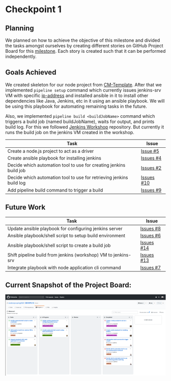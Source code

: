 # Checkpoint 1
## Planning
We planned on how to achieve the objective of this milestone and divided the tasks amongst ourselves by creating different stories on GitHub Project Board for this [milestone](https://github.ncsu.edu/cscdevops-spring2020/DEVOPS-10/projects/1). Each story is created such that it can be performed independently.

## Goals Achieved
We created skeleton for our node project from [CM-Template](https://github.com/CSC-DevOps/CM-Template). After that we implemented `pipeline setup` command which currently issues jenkins-srv VM with specific [ip-address](https://github.com/CSC-DevOps/Course/blob/master/Project/Pipeline1.md#constraints) and installed ansible in it to install other dependencies like Java, Jenkins, etc in it using an ansible playbook. We will be using this playbook for automating remaining tasks in the future.

Also, we implemented `pipeline build <buildJobName>` command which triggers a build job (named buildJobName), waits for output, and prints build log. For this we followed [Jenkins Workshop](https://github.com/CSC-DevOps/Jenkins) repository. But currently it runs the build job on the jenkins VM created in the workshop.

| Task | Issue |
| ------ | ------ |
| Create a node.js project to act as a driver | [Issue #5](https://github.ncsu.edu/cscdevops-spring2020/DEVOPS-10/issues/5) |
| Create ansible playbook for installing jenkins | [Issues #4](https://github.ncsu.edu/cscdevops-spring2020/DEVOPS-10/issues/4) |
| Decide which automation tool to use for creating jenkins build job | [Issues #2](https://github.ncsu.edu/cscdevops-spring2020/DEVOPS-10/issues/2) |
| Decide which automation tool to use for retrieving jenkins build log | [Issues #10](https://github.ncsu.edu/cscdevops-spring2020/DEVOPS-10/issues/10) |
| Add pipeline build command to trigger a build | [Issues #9](https://github.ncsu.edu/cscdevops-spring2020/DEVOPS-10/issues/9) |

## Future Work
| Task | Issue |
| ------ | ------ |
| Update ansible playbook  for configuring jenkins server  | [Issues #8](https://github.ncsu.edu/cscdevops-spring2020/DEVOPS-10/issues/8) |
| Ansible playbook/shell script to setup build environment | [Issues #6](https://github.ncsu.edu/cscdevops-spring2020/DEVOPS-10/issues/6) |
| Ansible playbook/shell script to create a build job | [Issues #14](https://github.ncsu.edu/cscdevops-spring2020/DEVOPS-10/issues/14) |
| Shift pipeline build from jenkins (workshop) VM to jenkins-srv | [Issues #13](https://github.ncsu.edu/cscdevops-spring2020/DEVOPS-10/issues/13) |
| Integrate playbook with node application cli command | [Issues #7](https://github.ncsu.edu/cscdevops-spring2020/DEVOPS-10/issues/7) |

## Current Snapshot of the Project Board:
![img](imgs/milestone1_project_board.png)
